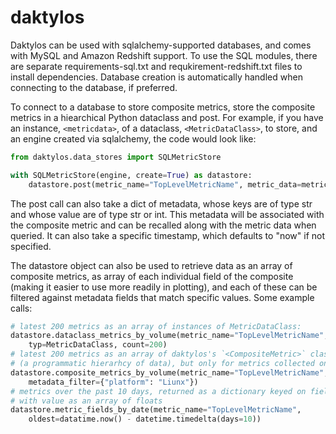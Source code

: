 # daktylos
Daktylos can be used with sqlalchemy-supported databases, and comes with MySQL and Amazon Redshift support.  To use the SQL modules, there are separate requirements-sql.txt and requkirement-redshift.txt files to install dependencies.  Database creation is automatically handled when connecting to the database, if preferred.  

To connect to a database to store composite metrics, store the composite metrics in a hiearchical Python dataclass and post. For example, if you have an instance, `<metricdata>`, of a dataclass, `<MetricDataClass>`, to store, and an engine created via sqlalchemy, 
the code would look like:

```python
from daktylos.data_stores import SQLMetricStore

with SQLMetricStore(engine, create=True) as datastore:
    datastore.post(metric_name="TopLevelMetricName", metric_data=metricdata)
```
    
The post call can also take a dict of metadata, whose keys are of type str and whose value are of type str or int.  This 
metadata will be associated with the composite metric and can be recalled along with the metric data when queried.  It can 
also take a specific timestamp, which defaults to "now" if not specified.

The datastore object can also be used to retrieve data as an array of composite metrics, as array of each individual field of the composite (making it easier to use more readily in plotting), and each of these can be filtered against metadata fields that match specific values.  Some example calls:

```python
# latest 200 metrics as an array of instances of MetricDataClass:
datastore.dataclass_metrics_by_volume(metric_name="TopLevelMetricName",
    typ=MetricDataClass, count=200)
# latest 200 metrics as an array of daktylos's `<CompositeMetric>` class
# (a programmatic hierarhcy of data), but only for metrics collected on Linux platforms:
datastore.composite_metrics_by_volume(metric_name="TopLevelMetricName", count=200, 
    metadata_filter={"platform": "Liunx"})
# metrics over the past 10 days, returned as a dictionary keyed on field name
# with value as an array of floats
datastore.metric_fields_by_date(metric_name="TopLevelMetricName", 
    oldest=datatime.now() - datetime.timedelta(days=10))
```



                   
